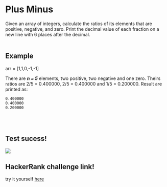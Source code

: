 # Plus Minus

Given an array of integers, calculate the ratios of its elements that are positive, negative, and zero. Print the decimal value of each fraction on a new line with 6 places after the decimal.
<br><br>

## Example
arr = [1,1,0,-1,-1]

There are <strong><i>n = 5</i></strong> elements, two positive, two negative and one zero. Theirs ratios are 2/5 = 0.400000, 2/5 = 0.400000 and 1/5 = 0.200000. Result are printed as:

```
0.400000
0.400000
0.200000
```

<br></br>
## Test sucess!
<img src="https://imgur.com/BrEdztA.png">


## HackerRank challenge link!
try it yourself <a href="https://www.hackerrank.com/challenges/plus-minus/problem">here</a>
